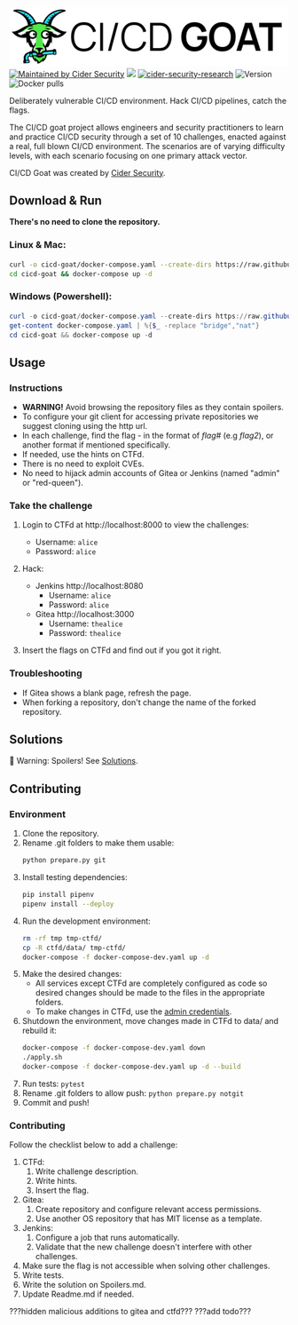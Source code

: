 [![cicd-goat](goat_logo.png)](#)
[![Maintained by Cider Security](https://img.shields.io/badge/maintained%20by-Cider%20Security-brightgreen)](https://cidersecurity.io)
[![](https://img.shields.io/badge/Top%2010%20Risks-9%2F10-2de4fd)](https://www.cidersecurity.io/top-10-cicd-security-risks/)
[![cider-security-research](https://circleci.com/gh/cider-security-research/cicd-goat.svg?style=svg)](https://circleci.com/gh/cider-security-research/cicd-goat)
![Version](https://img.shields.io/docker/v/cidersecurity/goat-jenkins-server?sort=semver&style=plastic)
![Docker pulls](https://img.shields.io/docker/pulls/cidersecurity/goat-jenkins-server?style=plastic)

Deliberately vulnerable CI/CD environment.
Hack CI/CD pipelines, catch the flags.

The CI/CD goat project allows engineers and security practitioners to learn and practice CI/CD security through a set of 10 challenges, enacted against a real, full blown CI/CD environment. The scenarios are of varying difficulty levels, with each scenario focusing on one primary attack vector.

CI/CD Goat was created by [Cider Security](https://www.cidersecurity.io/).

## Download & Run
**There's no need to clone the repository.**
### Linux & Mac:

```sh
curl -o cicd-goat/docker-compose.yaml --create-dirs https://raw.githubusercontent.com/cider-security-research/cicd-goat/main/docker-compose.yaml
cd cicd-goat && docker-compose up -d
```

### Windows (Powershell):
```PowerShell
curl -o cicd-goat/docker-compose.yaml --create-dirs https://raw.githubusercontent.com/cider-security-research/cicd-goat/main/docker-compose.yaml
get-content docker-compose.yaml | %{$_ -replace "bridge","nat"}
cd cicd-goat && docker-compose up -d
```

## Usage
### Instructions
* **WARNING!** Avoid browsing the repository files as they contain spoilers.
* To configure your git client for accessing private repositories we suggest cloning using the http url.
* In each challenge, find the flag - in the format of _flag#_ (e.g _flag2_), or another format if mentioned specifically.
* If needed, use the hints on CTFd.
* There is no need to exploit CVEs.
* No need to hijack admin accounts of Gitea or Jenkins (named "admin" or "red-queen").

### Take the challenge
1. Login to CTFd at http://localhost:8000 to view the challenges:
   * Username: `alice`
   * Password: `alice`

2. Hack:
   * Jenkins http://localhost:8080
     * Username: `alice`
     * Password: `alice`
   * Gitea http://localhost:3000
     * Username: `thealice`
     * Password: `thealice`

3. Insert the flags on CTFd and find out if you got it right.

### Troubleshooting
* If Gitea shows a blank page, refresh the page.
* When forking a repository, don't change the name of the forked repository.

## Solutions
:see_no_evil: Warning: Spoilers!
See [Solutions](solutions).

## Contributing
### Environment
1. Clone the repository.
2. Rename .git folders to make them usable:<br/>
    ```sh
    python prepare.py git
    ```
3. Install testing dependencies: 
    ```sh
    pip install pipenv
    pipenv install --deploy
    ```
4. Run the development environment:
    ```sh
    rm -rf tmp tmp-ctfd/
    cp -R ctfd/data/ tmp-ctfd/
    docker-compose -f docker-compose-dev.yaml up -d
    ```
5. Make the desired changes:
   * All services except CTFd are completely configured as code so desired changes should be made to the files in the appropriate folders.
   * To make changes in CTFd, use the [admin credentials](break-glass.md).
6. Shutdown the environment, move changes made in CTFd to data/ and rebuild it:
    ```sh
    docker-compose -f docker-compose-dev.yaml down
    ./apply.sh
    docker-compose -f docker-compose-dev.yaml up -d --build
    ```
7. Run tests: `pytest`
8. Rename .git folders to allow push:
    `python prepare.py notgit`
9. Commit and push!

### Contributing
Follow the checklist below to add a challenge:
  1. CTFd:
     1. Write challenge description.
     2. Write hints.
     3. Insert the flag.
  2. Gitea:
     1. Create repository and configure relevant access permissions.
     2. Use another OS repository that has MIT license as a template.
  3. Jenkins:
     1. Configure a job that runs automatically.
     2. Validate that the new challenge doesn't interfere with other challenges.
  4. Make sure the flag is not accessible when solving other challenges.
  5. Write tests.
  6. Write the solution on Spoilers.md.
  7. Update Readme.md if needed.

???hidden malicious additions to gitea and ctfd???
???add todo???
